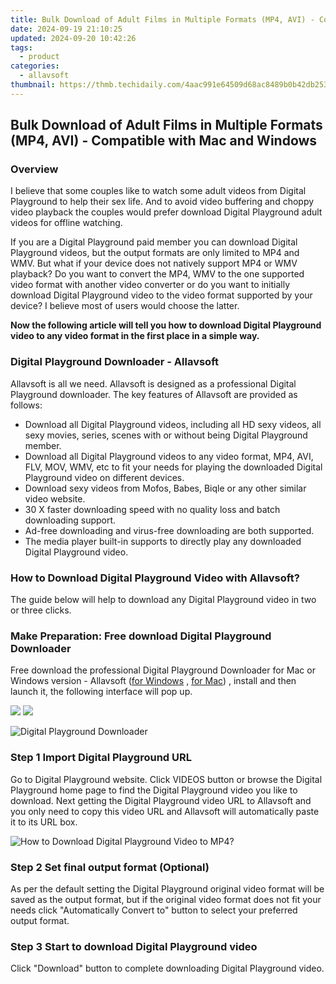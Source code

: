 ```yaml
---
title: Bulk Download of Adult Films in Multiple Formats (MP4, AVI) - Compatible with Mac and Windows
date: 2024-09-19 21:10:25
updated: 2024-09-20 10:42:26
tags:
  - product
categories:
  - allavsoft
thumbnail: https://thmb.techidaily.com/4aac991e64509d68ac8489b0b42db25368d487df0c50d4cd60fbe09c3938eb3d.jpg
---
```


## Bulk Download of Adult Films in Multiple Formats (MP4, AVI) - Compatible with Mac and Windows

### Overview

I believe that some couples like to watch some adult videos from Digital Playground to help their sex life. And to avoid video buffering and choppy video playback the couples would prefer download Digital Playground adult videos for offline watching.

If you are a Digital Playground paid member you can download Digital Playground videos, but the output formats are only limited to MP4 and WMV. But what if your device does not natively support MP4 or WMV playback? Do you want to convert the MP4, WMV to the one supported video format with another video converter or do you want to initially download Digital Playground video to the video format supported by your device? I believe most of users would choose the latter.

**Now the following article will tell you how to download Digital Playground video to any video format in the first place in a simple way.**

### Digital Playground Downloader - Allavsoft

Allavsoft is all we need. Allavsoft is designed as a professional Digital Playground downloader. The key features of Allavsoft are provided as follows:

* Download all Digital Playground videos, including all HD sexy videos, all sexy movies, series, scenes with or without being Digital Playground member.
* Download all Digital Playground videos to any video format, MP4, AVI, FLV, MOV, WMV, etc to fit your needs for playing the downloaded Digital Playground video on different devices.
* Download sexy videos from Mofos, Babes, Biqle or any other similar video website.
* 30 X faster downloading speed with no quality loss and batch downloading support.
* Ad-free downloading and virus-free downloading are both supported.
* The media player built-in supports to directly play any downloaded Digital Playground video.

### How to Download Digital Playground Video with Allavsoft?

The guide below will help to download any Digital Playground video in two or three clicks.

### Make Preparation: Free download Digital Playground Downloader

Free download the professional Digital Playground Downloader for Mac or Windows version - Allavsoft ([for Windows](https://tools.techidaily.com/allavsoft/products/) , [for Mac](https://tools.techidaily.com/allavsoft/products/)) , install and then launch it, the following interface will pop up.

[![](https://www.allavsoft.com/how-to/../images/how-to/free-download-win.jpg)](https://tools.techidaily.com/allavsoft/products/) [![](https://www.allavsoft.com/how-to/../images/how-to/free-download-mac.jpg)](https://tools.techidaily.com/allavsoft/products/)

![Digital Playground Downloader](https://www.allavsoft.com/how-to/../images/allavsoft/screen-shot-600.jpg)

### Step 1 Import Digital Playground URL

Go to Digital Playground website. Click VIDEOS button or browse the Digital Playground home page to find the Digital Playground video you like to download. Next getting the Digital Playground video URL to Allavsoft and you only need to copy this video URL and Allavsoft will automatically paste it to its URL box.

![How to Download Digital Playground Video to MP4?](https://www.allavsoft.com/how-to/../images/how-to/download-rtmp-video/download-rtmp-video.jpg)

### Step 2 Set final output format (Optional)

As per the default setting the Digital Playground original video format will be saved as the output format, but if the original video format does not fit your needs click "Automatically Convert to" button to select your preferred output format.

### Step 3 Start to download Digital Playground video

Click "Download" button to complete downloading Digital Playground video.

<ins class="adsbygoogle"
     style="display:block"
     data-ad-format="autorelaxed"
     data-ad-client="ca-pub-7571918770474297"
     data-ad-slot="1223367746"></ins>



<ins class="adsbygoogle"
     style="display:block"
     data-ad-client="ca-pub-7571918770474297"
     data-ad-slot="8358498916"
     data-ad-format="auto"
     data-full-width-responsive="true"></ins>
